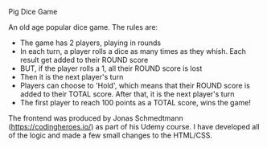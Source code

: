 Pig Dice Game

An old age popular dice game. The rules are:

- The game has 2 players, playing in rounds
- In each turn, a player rolls a dice as many times as they whish. Each result get added to their ROUND score
- BUT, if the player rolls a 1, all their ROUND score is lost
- Then it is the next player's turn
- Players can choose to 'Hold', which means that their ROUND score is added to their TOTAL score. After that, it is 
  the next player's turn
- The first player to reach 100 points as a TOTAL score, wins the game!

The frontend was produced by Jonas Schmedtmann (https://codingheroes.io/) as part of his Udemy course. I have developed all of the logic and made a few small changes to the HTML/CSS.
